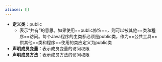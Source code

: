 ```yaml
---
aliases: []
---
```

- **定义类**：public
	- 表示“共有”的意思。如果使用==public修饰==，则可以被其他==类和程序==访问。每个Java程序的主类都必须是public类，作为==公共工具==供其他==类和程序==使用的类应定义为public类
- **声明成员变量**：表示成员变量的访问权限
- **声明成员方法**：表示成员方法的访问权限